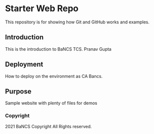 # Starter Web Repo

This repository is for showing how Git and GitHub works and examples.

## Introduction

This is the introduction  to BaNCS TCS. Pranav Gupta

## Deployment

How to deploy on the environment as CA Bancs.

## Purpose

Sample website with plenty of files for demos

### Copyright

2021 BaNCS Copyright All Rights reserved.
